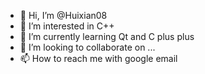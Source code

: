 - 👋 Hi, I’m @Huixian08
- 👀 I’m interested in C++
- 🌱 I’m currently learning Qt and C plus plus
- 💞️ I’m looking to collaborate on ...
- 📫 How to reach me with google email

